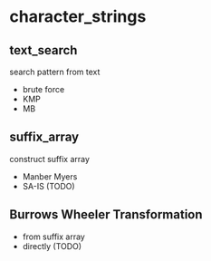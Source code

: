 # character_strings
## text_search
search pattern from text  
  - brute force
  - KMP
  - MB

## suffix_array
construct suffix array
  - Manber Myers
  - SA-IS (TODO)

## Burrows Wheeler Transformation
  - from suffix array
  - directly (TODO)
